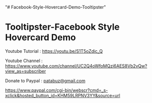 "# Facebook-Style-Hovercard-Demo-Tooltipster" 



Tooltipster-Facebook Style Hovercard Demo
============================================================

Youtube Tutorial : https://youtu.be/S1T5oZdic_Q

Youtube Channel : https://www.youtube.com/channel/UC2Q4oWfoMQzi6AES8Vb2vQw?view_as=subscriber

Donate to Paypal : patabuz@gmail.com

https://www.paypal.com/cgi-bin/webscr?cmd=_s-xclick&hosted_button_id=KHM59LRPNV3YY&source=url


